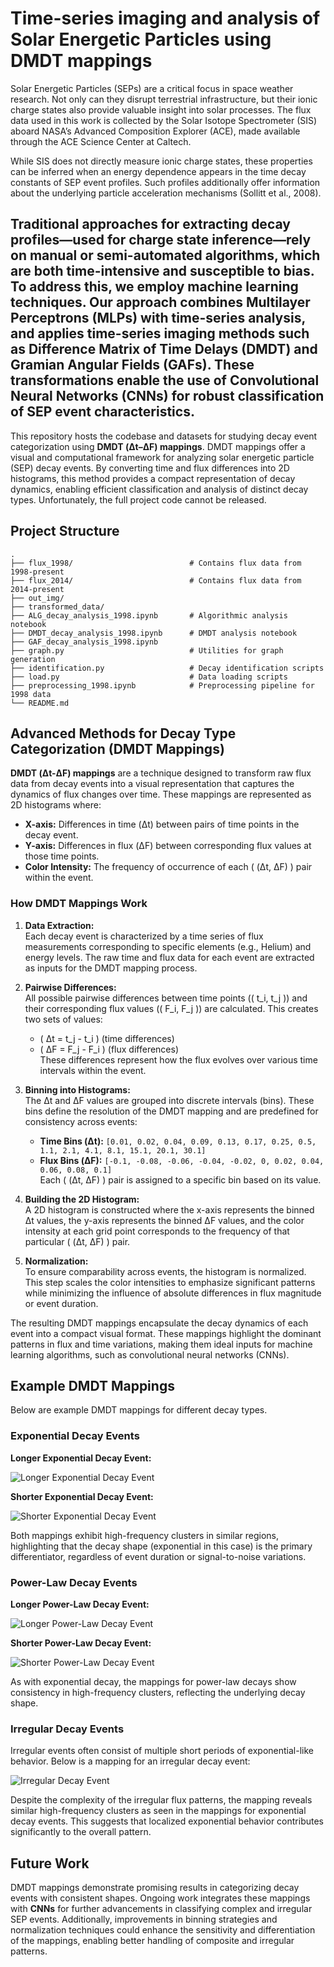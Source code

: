 # Time-series imaging and analysis of Solar Energetic Particles using DMDT mappings
Solar Energetic Particles (SEPs) are a critical focus in space weather research. Not only can they disrupt terrestrial infrastructure, but their ionic charge states also provide valuable insight into solar processes. The flux data used in this work is collected by the Solar Isotope Spectrometer (SIS) aboard NASA’s Advanced Composition Explorer (ACE), made available through the ACE Science Center at Caltech.

While SIS does not directly measure ionic charge states, these properties can be inferred when an energy dependence appears in the time decay constants of SEP event profiles. Such profiles additionally offer information about the underlying particle acceleration mechanisms (Sollitt et al., 2008).

Traditional approaches for extracting decay profiles—used for charge state inference—rely on manual or semi-automated algorithms, which are both time-intensive and susceptible to bias. To address this, we employ machine learning techniques. Our approach combines Multilayer Perceptrons (MLPs) with time-series analysis, and applies time-series imaging methods such as Difference Matrix of Time Delays (DMDT) and Gramian Angular Fields (GAFs). These transformations enable the use of Convolutional Neural Networks (CNNs) for robust classification of SEP event characteristics.
---

This repository hosts the codebase and datasets for studying decay event categorization using **DMDT (Δt–ΔF) mappings**. DMDT mappings offer a visual and computational framework for analyzing solar energetic particle (SEP) decay events. By converting time and flux differences into 2D histograms, this method provides a compact representation of decay dynamics, enabling efficient classification and analysis of distinct decay types.
Unfortunately, the full project code cannot be released.

## Project Structure

```
.
├── flux_1998/                          # Contains flux data from 1998-present
├── flux_2014/                          # Contains flux data from 2014-present
├── out_img/                   
├── transformed_data/          
├── ALG_decay_analysis_1998.ipynb       # Algorithmic analysis notebook
├── DMDT_decay_analysis_1998.ipynb      # DMDT analysis notebook
├── GAF_decay_analysis_1998.ipynb
├── graph.py                            # Utilities for graph generation
├── identification.py                   # Decay identification scripts
├── load.py                             # Data loading scripts
├── preprocessing_1998.ipynb            # Preprocessing pipeline for 1998 data
└── README.md
```



## Advanced Methods for Decay Type Categorization (DMDT Mappings)

**DMDT (Δt-ΔF) mappings** are a technique designed to transform raw flux data from decay events into a visual representation that captures the dynamics of flux changes over time. These mappings are represented as 2D histograms where:

- **X-axis:** Differences in time (Δt) between pairs of time points in the decay event.  
- **Y-axis:** Differences in flux (ΔF) between corresponding flux values at those time points.  
- **Color Intensity:** The frequency of occurrence of each \( (Δt, ΔF) \) pair within the event.

### How DMDT Mappings Work

1. **Data Extraction:**  
   Each decay event is characterized by a time series of flux measurements corresponding to specific elements (e.g., Helium) and energy levels. The raw time and flux data for each event are extracted as inputs for the DMDT mapping process.

2. **Pairwise Differences:**  
   All possible pairwise differences between time points (\( t_i, t_j \)) and their corresponding flux values (\( F_i, F_j \)) are calculated. This creates two sets of values:  
   - \( Δt = t_j - t_i \) (time differences)  
   - \( ΔF = F_j - F_i \) (flux differences)  
   These differences represent how the flux evolves over various time intervals within the event.

3. **Binning into Histograms:**  
   The Δt and ΔF values are grouped into discrete intervals (bins). These bins define the resolution of the DMDT mapping and are predefined for consistency across events:  
   - **Time Bins (Δt):** `[0.01, 0.02, 0.04, 0.09, 0.13, 0.17, 0.25, 0.5, 1.1, 2.1, 4.1, 8.1, 15.1, 20.1, 30.1]`  
   - **Flux Bins (ΔF):** `[-0.1, -0.08, -0.06, -0.04, -0.02, 0, 0.02, 0.04, 0.06, 0.08, 0.1]`  
   Each \( (Δt, ΔF) \) pair is assigned to a specific bin based on its value.

4. **Building the 2D Histogram:**  
   A 2D histogram is constructed where the x-axis represents the binned Δt values, the y-axis represents the binned ΔF values, and the color intensity at each grid point corresponds to the frequency of that particular \( (Δt, ΔF) \) pair.

5. **Normalization:**  
   To ensure comparability across events, the histogram is normalized. This step scales the color intensities to emphasize significant patterns while minimizing the influence of absolute differences in flux magnitude or event duration.

The resulting DMDT mappings encapsulate the decay dynamics of each event into a compact visual format. These mappings highlight the dominant patterns in flux and time variations, making them ideal inputs for machine learning algorithms, such as convolutional neural networks (CNNs).







## Example DMDT Mappings

Below are example DMDT mappings for different decay types.

### Exponential Decay Events

**Longer Exponential Decay Event:**

![Longer Exponential Decay Event](images/longexp.png)

**Shorter Exponential Decay Event:**

![Shorter Exponential Decay Event](images/shortexp.png)

Both mappings exhibit high-frequency clusters in similar regions, highlighting that the decay shape (exponential in this case) is the primary differentiator, regardless of event duration or signal-to-noise variations.

### Power-Law Decay Events

**Longer Power-Law Decay Event:**

![Longer Power-Law Decay Event](images/longpw.png)

**Shorter Power-Law Decay Event:**

![Shorter Power-Law Decay Event](images/shortpw.png)

As with exponential decay, the mappings for power-law decays show consistency in high-frequency clusters, reflecting the underlying decay shape.

### Irregular Decay Events

Irregular events often consist of multiple short periods of exponential-like behavior. Below is a mapping for an irregular decay event:

![Irregular Decay Event](images/irr.png)

Despite the complexity of the irregular flux patterns, the mapping reveals similar high-frequency clusters as seen in the mappings for exponential decay events. This suggests that localized exponential behavior contributes significantly to the overall pattern.

## Future Work

DMDT mappings demonstrate promising results in categorizing decay events with consistent shapes. Ongoing work integrates these mappings with **CNNs** for further advancements in classifying complex and irregular SEP events. Additionally, improvements in binning strategies and normalization techniques could enhance the sensitivity and differentiation of the mappings, enabling better handling of composite and irregular patterns.

